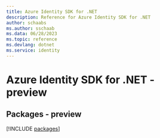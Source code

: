 ```yaml
---
title: Azure Identity SDK for .NET
description: Reference for Azure Identity SDK for .NET
author: schaabs
ms.author: sschaab
ms.data: 06/28/2023
ms.topic: reference
ms.devlang: dotnet
ms.service: identity
---
```

# Azure Identity SDK for .NET - preview
## Packages - preview
[!INCLUDE [packages](identity-index.md)]